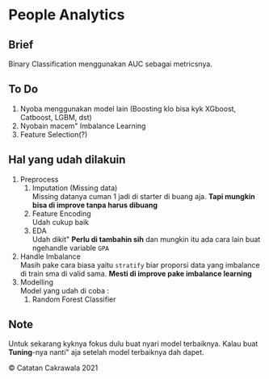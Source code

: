 # People Analytics

## Brief

Binary Classification menggunakan AUC sebagai metricsnya.

## To Do

1. Nyoba menggunakan model lain (Boosting klo bisa kyk XGboost, Catboost, LGBM, dst)
2. Nyobain macem" Imbalance Learning
3. Feature Selection(?)

## Hal yang udah dilakuin

1. Preprocess
   1. Imputation (Missing data)<br>
   Missing datanya cuman 1 jadi di starter di buang aja. **Tapi mungkin bisa di improve tanpa harus dibuang**
   2. Feature Encoding<br>
   Udah cukup baik
   3. EDA<br>
   Udah dikit" **Perlu di tambahin sih** dan mungkin itu ada cara lain buat ngehandle variable `GPA`
2. Handle Imbalance<br>
Masih pake cara biasa yaitu `stratify` biar proporsi data yang imbalance di train sma di valid sama. **Mesti di improve pake imbalance learning**
3. Modelling<br>
Model yang udah di coba : <br>
   1. Random Forest Classifier

## Note

Untuk sekarang kyknya fokus dulu buat nyari model terbaiknya. Kalau buat **Tuning**-nya nanti" aja setelah model terbaiknya dah dapet.

© Catatan Cakrawala 2021